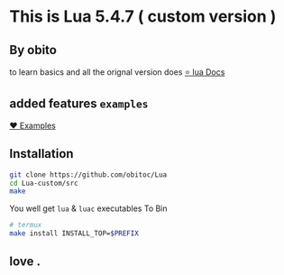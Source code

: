 
# This is Lua 5.4.7 ( custom version ) 
## By obito

to learn basics and all the orignal version does
[:star: lua Docs](https://www.lua.org/docs.html)
## added features `examples`
[:heart: Examples](/examples)
## Installation
```sh
git clone https://github.com/obitoc/Lua
cd Lua-custom/src
make
```
You well get `lua` & `luac` executables
To Bin
```sh 
# termux
make install INSTALL_TOP=$PREFIX
```
## love .

